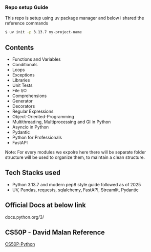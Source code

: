 ### Repo setup Guide

This repo is setup using uv package manager and below i shared the reference commands
```bash
$ uv init -p 3.13.7 my-project-name
```

## Contents
- Functions and Variables
- Conditionals
- Loops
- Exceptions
- Libraries
- Unit Tests
- File I/O
- Comprehensions
- Generator
- Decorators
- Regular Expressions
- Object-Oriented-Programming
- Multithreading, Multiprocessing and GI in Python
- Asyncio in Python
- Pydantic
- Python for Professionals
- FastAPI 

Note: For every modules we expolre here there will be separate folder structure will be used to organize them, to maintain a clean structure.
## Tech Stacks used
- Python 3.13.7 and modern pep8 style guide followed as of 2025
- UV, Pandas, requests, sqlalchemy, FastAPI, Streamlit, Pydantic

## Official Docs at below link
docs.python.org/3/

## CS50P - David Malan Reference
[CS50P-Python](https://www.youtube.com/playlist?list=PLhQjrBD2T3817j24-GogXmWqO5Q5vYy0V)